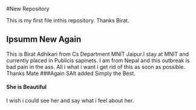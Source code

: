 #New Repository

 This is my first file inthis repository. Thanks Birat.
## Ipsumm New Again
 This is Birat Adhikari from Cs Department MNIT Jaipur.I stay at MNIT and currently placed in Publicis sapinets. I am from Nepal and this outbreak is bad pain in the ass. All i what i want i get rid of this as soon as possible. Thanks Mate
###Again SAlt added
 Simply the Best.
 #### She is Beautiful
I wish i could see her and say what i feel about her.